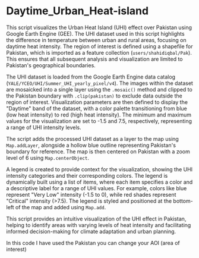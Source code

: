 # Daytime_Urban_Heat-island
This script visualizes the Urban Heat Island (UHI) effect over Pakistan using Google Earth Engine (GEE). The UHI dataset used in this script highlights the difference in temperature between urban and rural areas, focusing on daytime heat intensity. The region of interest is defined using a shapefile for Pakistan, which is imported as a feature collection (`users/shahidiqbal/Pak`). This ensures that all subsequent analysis and visualization are limited to Pakistan's geographical boundaries.

The UHI dataset is loaded from the Google Earth Engine data catalog (`YALE/YCEO/UHI/Summer_UHI_yearly_pixel/v4`). The images within the dataset are mosaicked into a single layer using the `.mosaic()` method and clipped to the Pakistan boundary with `.clip(pakistan)` to exclude data outside the region of interest. Visualization parameters are then defined to display the "Daytime" band of the dataset, with a color palette transitioning from blue (low heat intensity) to red (high heat intensity). The minimum and maximum values for the visualization are set to -1.5 and 7.5, respectively, representing a range of UHI intensity levels.

The script adds the processed UHI dataset as a layer to the map using `Map.addLayer`, alongside a hollow blue outline representing Pakistan's boundary for reference. The map is then centered on Pakistan with a zoom level of 6 using `Map.centerObject`.

A legend is created to provide context for the visualization, showing the UHI intensity categories and their corresponding colors. The legend is dynamically built using a list of items, where each item specifies a color and a descriptive label for a range of UHI values. For example, colors like blue represent "Very Low" intensity (-1.5 to 0), while red shades represent "Critical" intensity (>7.5). The legend is styled and positioned at the bottom-left of the map and added using `Map.add`.

This script provides an intuitive visualization of the UHI effect in Pakistan, helping to identify areas with varying levels of heat intensity and facilitating informed decision-making for climate adaptation and urban planning.

In this code I have used the Pakistan you can change your AOI (area of interest)

